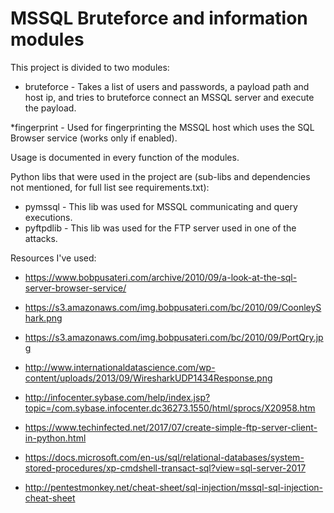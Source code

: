 # MSSQL Bruteforce and information modules

This project is divided to two modules:
* bruteforce - Takes a list of users and passwords, a payload path and host ip, and tries to bruteforce connect an MSSQL server and execute the payload.

*fingerprint - Used for fingerprinting the MSSQL host which uses the SQL Browser service (works only if enabled).

Usage is documented in every function of the modules.


Python libs that were used in the project are (sub-libs and dependencies not mentioned, for full list see requirements.txt):
* pymssql - This lib was used for MSSQL communicating and query executions.
* pyftpdlib - This lib was used for the FTP server used in one of the attacks.

Resources I've used:


* https://www.bobpusateri.com/archive/2010/09/a-look-at-the-sql-server-browser-service/

* https://s3.amazonaws.com/img.bobpusateri.com/bc/2010/09/CoonleyShark.png

* https://s3.amazonaws.com/img.bobpusateri.com/bc/2010/09/PortQry.jpg

* http://www.internationaldatascience.com/wp-content/uploads/2013/09/WiresharkUDP1434Response.png

* http://infocenter.sybase.com/help/index.jsp?topic=/com.sybase.infocenter.dc36273.1550/html/sprocs/X20958.htm

* https://www.techinfected.net/2017/07/create-simple-ftp-server-client-in-python.html

* https://docs.microsoft.com/en-us/sql/relational-databases/system-stored-procedures/xp-cmdshell-transact-sql?view=sql-server-2017

* http://pentestmonkey.net/cheat-sheet/sql-injection/mssql-sql-injection-cheat-sheet
